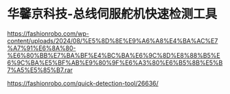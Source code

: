 # 华馨京科技-总线伺服舵机快速检测工具

https://fashionrobo.com/wp-content/uploads/2024/08/%E5%8D%8E%E9%A6%A8%E4%BA%AC%E7%A7%91%E6%8A%80-%E6%80%BB%E7%BA%BF%E4%BC%BA%E6%9C%8D%E8%88%B5%E6%9C%BA%E5%BF%AB%E9%80%9F%E6%A3%80%E6%B5%8B%E5%B7%A5%E5%85%B7.rar

https://fashionrobo.com/quick-detection-tool/26636/